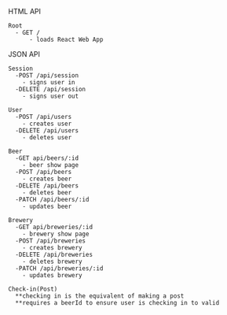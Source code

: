 

HTML API

    Root
      - GET /
          - loads React Web App

JSON API

    Session
      -POST /api/session
        - signs user in
      -DELETE /api/session
        - signs user out

    User
      -POST /api/users
        - creates user
      -DELETE /api/users
        - deletes user

    Beer
      -GET api/beers/:id
        - beer show page
      -POST /api/beers
        - creates beer
      -DELETE /api/beers
        - deletes beer
      -PATCH /api/beers/:id
        - updates beer

    Brewery
      -GET api/breweries/:id
        - brewery show page
      -POST /api/breweries
        - creates brewery
      -DELETE /api/breweries
        - deletes brewery
      -PATCH /api/breweries/:id
        - updates brewery

    Check-in(Post)
      **checking in is the equivalent of making a post
      **requires a beerId to ensure user is checking in to valid 
